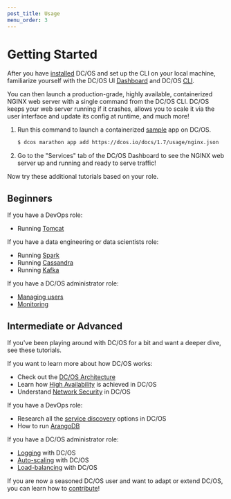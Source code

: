 ```yaml
---
post_title: Usage
menu_order: 3
---
```


# Getting Started
After you have [installed](/docs/1.7/administration/installing/) DC/OS and set up the CLI on your local machine, familiarize yourself with the DC/OS UI [Dashboard](/docs/1.7/usage/webinterface/) and DC/OS [CLI](/docs/1.7/usage/cli/).

You can then launch a production-grade, highly available, containerized NGINX web server with a single command from the DC/OS CLI. DC/OS keeps your web server running if it crashes, allows you to scale it via the user interface and update its config at runtime, and much more!

1.  Run this command to launch a containerized [sample](/docs/1.7/usage/nginx.json) app on DC/OS.

    ```bash
    $ dcos marathon app add https://dcos.io/docs/1.7/usage/nginx.json
    ```

1.  Go to the "Services" tab of the DC/OS Dashboard to see the NGINX web server up and running and ready to serve traffic!

Now try these additional tutorials based on your role.

## Beginners

If you have a DevOps role:

- Running [Tomcat](/docs/1.7/usage/tutorials/tomcat/)

If you have a data engineering or data scientists role:

- Running [Spark](/docs/1.7/usage/tutorials/spark/)
- Running [Cassandra](/docs/1.7/usage/tutorials/cassandra/)
- Running [Kafka](/docs/1.7/usage/tutorials/kafka/)

If you have a DC/OS administrator role:

- [Managing users](/docs/1.7/administration/user-management/)
- [Monitoring](/docs/1.7/administration/monitoring/)


## Intermediate or Advanced

If you've been playing around with DC/OS for a bit and want a deeper dive, see these tutorials.

If you want to learn more about how DC/OS works:

- Check out the [DC/OS Architecture](/docs/1.7/overview/architecture/)
- Learn how [High Availability](/docs/1.7/overview/high-availability/) is achieved in DC/OS
- Understand [Network Security](/docs/1.7/administration/securing-your-cluster/) in DC/OS

If you have a DevOps role:

- Research all the [service discovery](/docs/1.7/usage/service-discovery/) options in DC/OS
- How to run [ArangoDB](/docs/1.7/usage/tutorials/arangodb/)

If you have a DC/OS administrator role:

- [Logging](/docs/1.7/administration/logging/) with DC/OS
- [Auto-scaling](/docs/1.7/usage/tutorials/autoscaling/) with DC/OS
- [Load-balancing](/docs/1.7/usage/service-discovery/marathon-lb/) with DC/OS

If you are now a seasoned DC/OS user and want to adapt or extend DC/OS, you can learn how to [contribute](/contribute)!
